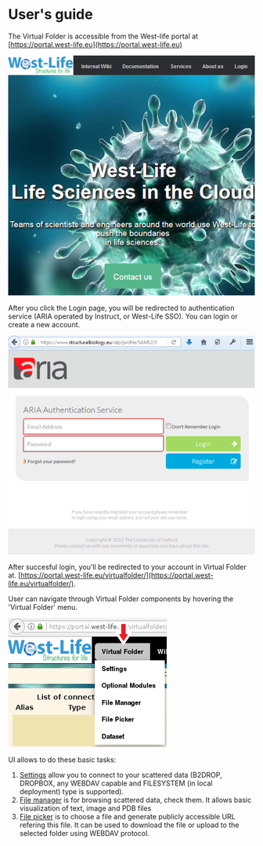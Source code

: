 # User's guide

The Virtual Folder is accessible from the West-life portal at [https://portal.west-life.eu](https://portal.west-life.eu)

![](../../.gitbook/assets/westlifeportal.PNG)

After you click the Login page, you will be redirected to authentication service (ARIA operated by Instruct, or West-Life SSO). You can login or create a new account. 

![](../../.gitbook/assets/portal2login2.PNG)

After succesful login, you'll be redirected to your account in Virtual Folder at. [https://portal.west-life.eu/virtualfolder/](https://portal.west-life.eu/virtualfolder/).

User can navigate through Virtual Folder components by hovering the 'Virtual Folder' menu. 

![](../../.gitbook/assets/virtualfoldermenu.PNG)

UI allows to do these basic tasks:
1. [Settings](settings.md) allow you to connect to your scattered data (B2DROP, DROPBOX, any WEBDAV capable and FILESYSTEM (in local deployment) type is supported). 
2. [File manager](file-manager.md) is for browsing scattered data, check them. It allows basic visualization of text, image and PDB files
3. [File picker](file-picker.md) is to choose a file and generate publicly accessible URL refering this file. It can be used to download the file or upload to the selected folder using WEBDAV protocol.
